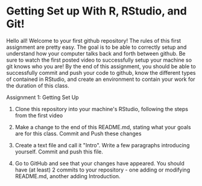 # Getting Set up With R, RStudio, and Git!

Hello all! Welcome to your first github repository! The rules of this first assignment are pretty easy. The goal is to be able to correctly setup and understand how your computer talks back and forth between github. Be sure to watch the first posted video to successfully setup your machine so git knows who you are! By the end of this assignment, you should be able to successfully commit and push your code to github, know the different types of contained in RStudio, and create an environment to contain your work for the duration of this class.

Assignment 1: Getting Set Up

1.  Clone this repository into your machine's RStudio, following the steps from the first video

2.  Make a change to the end of this README.md, stating what your goals are for this class. Commit and Push these changes

3.  Create a text file and call it "Intro". Write a few paragraphs introducing yourself. Commit and push this file.

4.  Go to GitHub and see that your changes have appeared. You should have (at least) 2 commits to your repository - one adding or modifying README.md, another adding Introduction.

